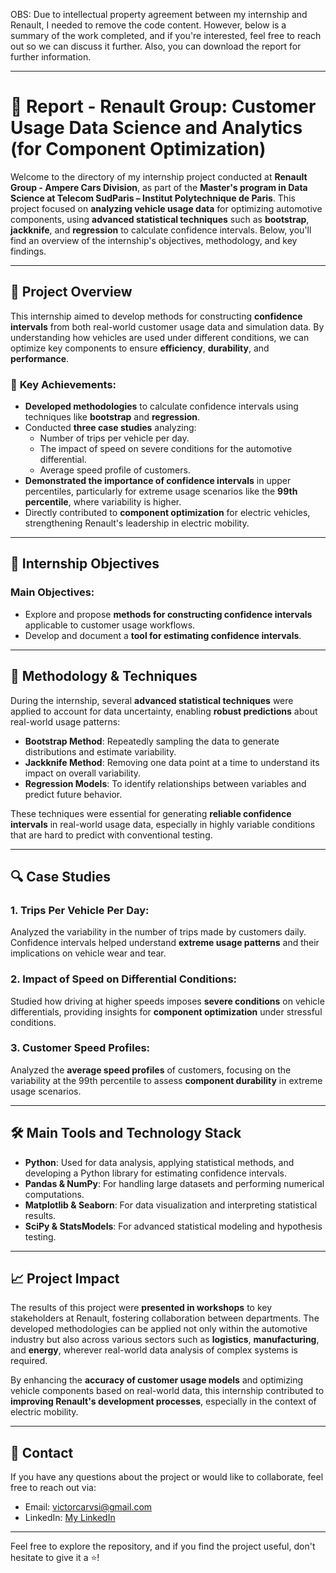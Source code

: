 OBS: Due to intellectual property agreement between my internship and Renault, I needed to remove the code content. However, below is a summary of the work completed, and if you're interested, feel free to reach out so we can discuss it further. Also, you can download the report for further information.

---

# 🚗 **Report - Renault Group: Customer Usage Data Science and Analytics (for Component Optimization)**

Welcome to the directory of my internship project conducted at **Renault Group - Ampere Cars Division**, as part of the **Master's program in Data Science at Telecom SudParis – Institut Polytechnique de Paris**. This project focused on **analyzing vehicle usage data** for optimizing automotive components, using **advanced statistical techniques** such as **bootstrap**, **jackknife**, and **regression** to calculate confidence intervals. Below, you'll find an overview of the internship's objectives, methodology, and key findings.

---

## 📜 **Project Overview**

This internship aimed to develop methods for constructing **confidence intervals** from both real-world customer usage data and simulation data. By understanding how vehicles are used under different conditions, we can optimize key components to ensure **efficiency**, **durability**, and **performance**.

### 🚀 **Key Achievements**:

- **Developed methodologies** to calculate confidence intervals using techniques like **bootstrap** and **regression**.
- Conducted **three case studies** analyzing:
  - Number of trips per vehicle per day.
  - The impact of speed on severe conditions for the automotive differential.
  - Average speed profile of customers.
- **Demonstrated the importance of confidence intervals** in upper percentiles, particularly for extreme usage scenarios like the **99th percentile**, where variability is higher.
- Directly contributed to **component optimization** for electric vehicles, strengthening Renault's leadership in electric mobility.

---

## 🎯 **Internship Objectives**

### **Main Objectives**:
- Explore and propose **methods for constructing confidence intervals** applicable to customer usage workflows.
- Develop and document a **tool for estimating confidence intervals**.

---

## 🔧 **Methodology & Techniques**

During the internship, several **advanced statistical techniques** were applied to account for data uncertainty, enabling **robust predictions** about real-world usage patterns:

- **Bootstrap Method**: Repeatedly sampling the data to generate distributions and estimate variability.
- **Jackknife Method**: Removing one data point at a time to understand its impact on overall variability.
- **Regression Models**: To identify relationships between variables and predict future behavior.
  
These techniques were essential for generating **reliable confidence intervals** in real-world usage data, especially in highly variable conditions that are hard to predict with conventional testing.

---

## 🔍 **Case Studies**

### 1. **Trips Per Vehicle Per Day**:
Analyzed the variability in the number of trips made by customers daily. Confidence intervals helped understand **extreme usage patterns** and their implications on vehicle wear and tear.

### 2. **Impact of Speed on Differential Conditions**:
Studied how driving at higher speeds imposes **severe conditions** on vehicle differentials, providing insights for **component optimization** under stressful conditions.

### 3. **Customer Speed Profiles**:
Analyzed the **average speed profiles** of customers, focusing on the variability at the 99th percentile to assess **component durability** in extreme usage scenarios.

---

## 🛠️ **Main Tools and Technology Stack**

- **Python**: Used for data analysis, applying statistical methods, and developing a Python library for estimating confidence intervals.
- **Pandas & NumPy**: For handling large datasets and performing numerical computations.
- **Matplotlib & Seaborn**: For data visualization and interpreting statistical results.
- **SciPy & StatsModels**: For advanced statistical modeling and hypothesis testing.

---

## 📈 **Project Impact**

The results of this project were **presented in workshops** to key stakeholders at Renault, fostering collaboration between departments. The developed methodologies can be applied not only within the automotive industry but also across various sectors such as **logistics**, **manufacturing**, and **energy**, wherever real-world data analysis of complex systems is required.

By enhancing the **accuracy of customer usage models** and optimizing vehicle components based on real-world data, this internship contributed to **improving Renault's development processes**, especially in the context of electric mobility.

---

## 📧 **Contact**

If you have any questions about the project or would like to collaborate, feel free to reach out via:

- Email: victorcarvsi@gmail.com
- LinkedIn: [My LinkedIn](https://www.linkedin.com/in/victorcasi/)

---

Feel free to explore the repository, and if you find the project useful, don't hesitate to give it a ⭐!
